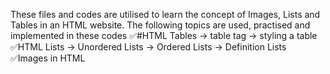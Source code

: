 These files and codes are utilised to learn the concept of Images, Lists and Tables in an HTML website. The following topics are used, practised and implemented in these codes
✅#HTML Tables
-> table tag 
-> styling a table
✅HTML Lists
-> Unordered Lists
-> Ordered Lists
-> Definition Lists
✅Images in HTML 
